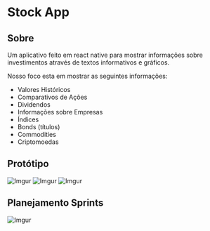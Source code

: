 # Stock App

## Sobre
Um aplicativo feito em react native para mostrar informações sobre investimentos através de textos informativos
e gráficos.

Nosso foco esta em mostrar as seguintes informações:
- Valores Históricos
- Comparativos de Ações
- Dividendos
- Informações sobre Empresas
- Índices
- Bonds (títulos)
- Commodities
- Criptomoedas

## Protótipo

![Imgur](https://i.imgur.com/TCJpcse.png)
![Imgur](https://i.imgur.com/U0Op3qY.png)
![Imgur](https://i.imgur.com/2P3YZrJ.png)



## Planejamento Sprints
![Imgur](https://i.imgur.com/ncfaoXU.png)
